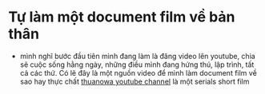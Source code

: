 # Tự làm một document film về bản thân

- mình nghĩ bước đầu tiên mình đang làm là đăng video lên youtube, chia sẽ cuộc sống hằng ngày, những điều mình đang hứng thú, lập trình, tất cả các thứ. Có lẽ đây là một nguồn video để mình làm document film về sao hay thực chất [thuanowa youtube channel](thuanowa%20youtube%20channel.md) là một serials short film
